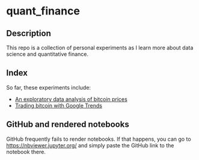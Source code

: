 # quant_finance

## Description

This repo is a collection of personal experiments as I learn more about data science and quantitative finance.

## Index

So far, these experiments include:

- [An exploratory data analysis of bitcoin prices](https://github.com/mpjan/quant_finance/blob/master/btc_prices_eda/BTC%20prices%20EDA.ipynb)
- [Trading bitcoin with Google Trends](https://github.com/mpjan/quant_finance/blob/master/trading_crypto_with_google_trends/trading_btc_with_google_trends.ipynb)

## GitHub and rendered notebooks

GitHub frequently fails to render notebooks. If that happens, you can go to <https://nbviewer.jupyter.org/> and simply paste the GitHub link to the notebook there.
